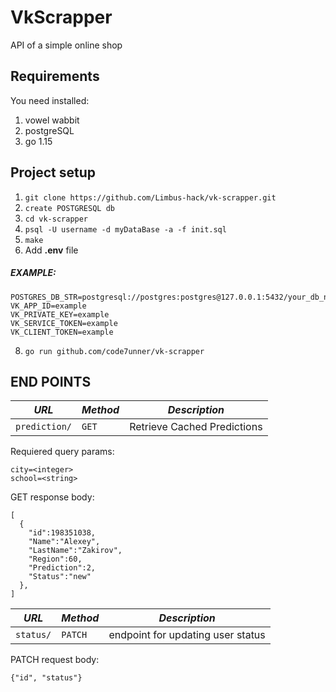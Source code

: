 # VkScrapper

API of a simple online shop

## Requirements
You need installed:

1. vowel wabbit
2. postgreSQL
3. go 1.15

## Project setup 

1. `git clone https://github.com/Limbus-hack/vk-scrapper.git`
2.  `create POSTGRESQL db`
3. `cd vk-scrapper`
4. `psql -U username -d myDataBase -a -f init.sql`
5. `make`
7. Add __.env__ file
##### EXAMPLE:
```
POSTGRES_DB_STR=postgresql://postgres:postgres@127.0.0.1:5432/your_db_name
VK_APP_ID=example
VK_PRIVATE_KEY=example
VK_SERVICE_TOKEN=example
VK_CLIENT_TOKEN=example
```
8. `go run github.com/code7unner/vk-scrapper`

## END POINTS

| *URL* | *Method*|*Description*|
|-------|---------|-------------|
| `prediction/` | `GET` | Retrieve Cached Predictions|

Requiered query params:
```
city=<integer>
school=<string>
```

GET response body:
```
[
  {
    "id":198351038,
    "Name":"Alexey",
    "LastName":"Zakirov",
    "Region":60,
    "Prediction":2,
    "Status":"new"
  },
]
```
| *URL* | *Method*|*Description*|
|-------|---------|-------------|
| `status/` | `PATCH` | endpoint for updating user status|

PATCH request body:
```
{"id", "status"}
```

